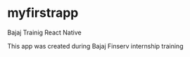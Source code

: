 # myfirstrapp
Bajaj Trainig React Native

This app was created during Bajaj Finserv internship training

